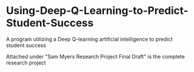 # Using-Deep-Q-Learning-to-Predict-Student-Success
A program utilizing a Deep Q-learning artificial intelligence to predict student success

Attached under "Sam Myers Research Project Final Draft" is the complete research project
